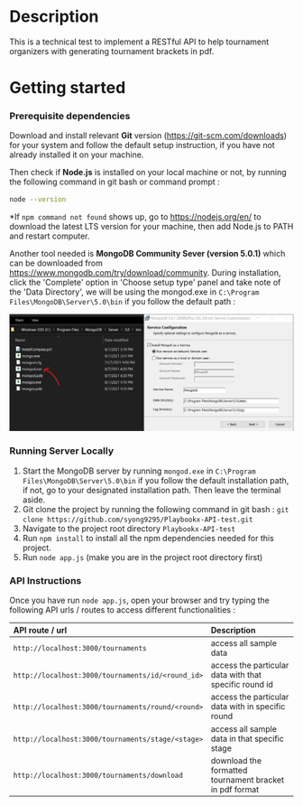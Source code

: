 
# Description
This is a technical test to implement a RESTful API to help tournament organizers with generating tournament brackets in pdf.

# Getting started
### Prerequisite dependencies
Download and install relevant **Git** version (https://git-scm.com/downloads) for your system and follow the default setup instruction, if you have not already installed it on your machine.

Then check if **Node.js** is installed on your local machine or not, by running the following command in git bash or command prompt :
```sh
node --version
```
*If `npm command not found` shows up, go to https://nodejs.org/en/ to download the latest LTS version for your machine, then add Node.js to PATH and restart computer.

Another tool needed is **MongoDB Community Sever (version 5.0.1)** which can be downloaded from https://www.mongodb.com/try/download/community. During installation, click the 'Complete' option in 'Choose setup type' panel and take note of the 'Data Directory', we will be using the mongod.exe in `C:\Program Files\MongoDB\Server\5.0\bin` if you follow the default path :

<img src="mongoDB_path.jpg"/>

### Running Server Locally
1. Start the MongoDB server by running `mongod.exe` in `C:\Program Files\MongoDB\Server\5.0\bin` if you follow the default installation path, if not, go to your designated installation path. Then leave the terminal aside.
2. Git clone the project by running the following command in git bash :
	`git clone https://github.com/syong9295/Playbookx-API-test.git`
3. Navigate to the project root directory `Playbookx-API-test`
4. Run `npm install` to install all the npm dependencies needed for this project.
5. Run `node app.js` (make you are in the project root directory first)

### API Instructions
Once you have run `node app.js`, open your browser and try typing the following API urls / routes to access different functionalities :

| API route / url | Description |
| :----------- | :----------- |
| `http://localhost:3000/tournaments`| access all sample data |
| `http://localhost:3000/tournaments/id/<round_id>` | access the particular data with that specific round id     |
| `http://localhost:3000/tournaments/round/<round>` | access the particular data with in specific round |
| `http://localhost:3000/tournaments/stage/<stage>` | access all sample data in that specific stage |
| `http://localhost:3000/tournaments/download` | download the formatted tournament bracket in pdf format |
